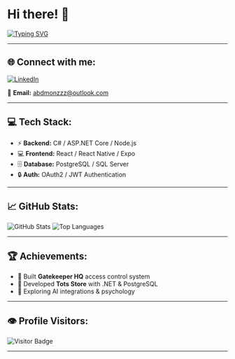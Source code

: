 # Hi there! 👋

[![Typing SVG](https://readme-typing-svg.herokuapp.com?font=Fira+Code&pause=1000&color=221DF7&background=CC47FF00&vCenter=true&width=435&lines=Hi+I%E2%80%99m+Monzzzz+;Backend+Engineer+%7C+.NET%2C++NodeJs+;Passionate+about+React+projects+and+Fullstack+Projects)](https://git.io/typing-svg)

---

## 🌐 Connect with me:
[![LinkedIn](https://img.shields.io/badge/LinkedIn-Connect-blue?style=for-the-badge&logo=linkedin)](https://www.linkedin.com/in/abdallah-monzer/)
  
📧 **Email:** [abdmonzzz@outlook.com](mailto:abdmonzzz@outlook.com)

---

## 💻 Tech Stack:
- ⚡ **Backend:** C# / ASP.NET Core / Node.js  
- 💻 **Frontend:** React / React Native / Expo  
- 🗄️ **Database:** PostgreSQL / SQL Server  
- 🔒 **Auth:** OAuth2 / JWT Authentication  

---

## 📈 GitHub Stats:
![GitHub Stats](https://github-readme-stats.vercel.app/api?username=AbduallahMonzer&show_icons=true&theme=default)
![Top Languages](https://github-readme-stats.vercel.app/api/top-langs/?username=AbduallahMonzer&layout=compact)

---

## 🏆 Achievements:
- 🏅 Built **Gatekeeper HQ** access control system  
- 🎯 Developed **Tots Store** with .NET & PostgreSQL  
- 🚀 Exploring AI integrations & psychology  

---

## 👁️ Profile Visitors:
![Visitor Badge](https://komarev.com/ghpvc/?username=monzzzz22&color=blue)

---
